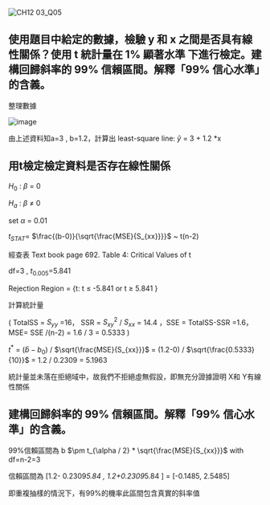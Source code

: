 ![CH12 03_Q05](https://github.com/user-attachments/assets/5e31d150-18c9-4409-91a2-c8442091357a)

使用題目中給定的數據，檢驗 y 和 x 之間是否具有線性關係？使用 t 統計量在 1% 顯著水準 下進行檢定。建構回歸斜率的 99% 信賴區間。解釋「99% 信心水準」的含義。
---

整理數據

![image](https://github.com/user-attachments/assets/4ddef20e-9efd-4b0d-9b49-6cb9ab05ccdb)

由上述資料知a=3 , b=1.2，計算出 least-square line: $\hat{y}$ = 3 + 1.2 *x


用t檢定檢定資料是否存在線性關係
---
$H_0$ : $\beta$ = 0

$H_a$ : $\beta$ $\ne$ 0

set $\alpha$ = 0.01 

$t_{STAT}$= $\frac{(b-0)}{\sqrt{\frac{MSE}{S_{xx}}}}$  ~ t(n-2)

經查表 Text book page 692. Table 4: Critical Values of t

df=3 , $t_{0.005}$=5.841

Rejection Region = {t: t $\le$ -5.841 or t $\ge$ 5.841  }

計算統計量

( TotalSS = $S_{yy}$ =16， SSR = $S_{xy}^2$ / $S_{xx}$ = 14.4 ，SSE = TotalSS-SSR =1.6， MSE= SSE /(n-2) = 1.6 / 3 = 0.5333 )

$t^*$ = $(\hat{b}-b_0)$ / $\sqrt{\frac{MSE}{S_{xx}}}$ = (1.2-0) / $\sqrt{\frac{0.5333}{10}}$ = 1.2 / 0.2309 = 5.1963



統計量並未落在拒絕域中，故我們不拒絕虛無假設，即無充分證據證明 X和 Y有線性關係


建構回歸斜率的 99% 信賴區間。解釋「99% 信心水準」的含義。
---

99%信賴區間為 b $\pm t_{\alpha / 2} * \sqrt{\frac{MSE}{S_{xx}}}$ with df=n-2=3

信賴區間為 [1.2- 0.2309*5.84 , 1.2+0.2309*5.84 ] = [-0.1485, 2.5485]

即重複抽樣的情況下，有99%的機率此區間包含真實的斜率值
